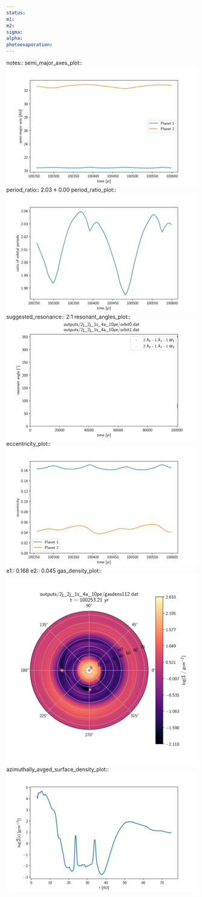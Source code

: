 ```yaml
---
status:
m1:
m2:
sigma:
alpha:
photoevaporation:
---
```


notes::
semi_major_axes_plot:: ![semi_major_axes_2j_2j_1s_4a_10pe.png](plots/semi_major_axes/semi_major_axes_2j_2j_1s_4a_10pe.png)
period_ratio:: 2.03 ± 0.00
period_ratio_plot:: ![period_ratio_2j_2j_1s_4a_10pe.png](plots/period_ratio/period_ratio_2j_2j_1s_4a_10pe.png)
suggested_resonance:: 2:1
resonant_angles_plot:: ![resonant_angles_2j_2j_1s_4a_10pe.png](plots/resonant_angles/resonant_angles_2j_2j_1s_4a_10pe.png)
eccentricity_plot:: ![eccentricity_2j_2j_1s_4a_10pe.png](plots/eccentricity/eccentricity_2j_2j_1s_4a_10pe.png)
e1:: 0.168
e2:: 0.045
gas_density_plot:: ![gas_density_2j_2j_1s_4a_10pe.png](plots/gas_density/gas_density_2j_2j_1s_4a_10pe.png)
azimuthally_avged_surface_density_plot:: ![azimuthally_avged_surface_density_2j_2j_1s_4a_10pe.png](plots/azimuthally_avged_surface_density/azimuthally_avged_surface_density_2j_2j_1s_4a_10pe.png)
